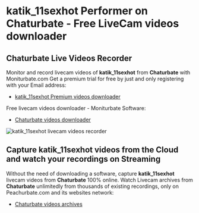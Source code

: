 # katik_11sexhot Performer on Chaturbate - Free LiveCam videos downloader

## Chaturbate Live Videos Recorder

Monitor and record livecam videos of **katik_11sexhot** from **Chaturbate** with Moniturbate.com
Get a premium trial for free by just and only registering with your Email address:
* [katik_11sexhot Premium videos downloader](https://moniturbate.com/request-demo-licence-key.html)

Free livecam videos downloader - Moniturbate Software:
* [Chaturbate videos downloader](https://moniturbate.com/moniturbate-download-software.html)

![katik_11sexhot livecam videos recorder](https://peachurnet.com/templates/moniturbate-software.png)


## Capture katik_11sexhot videos from the Cloud and watch your recordings on Streaming

Without the need of downloading a software, capture **katik_11sexhot** livecam videos from **Chaturbate** 100% online.
Watch Livecam archives from **Chaturbate** unlimitedly from thousands of existing recordings, only on Peachurbate.com and its websites network:
* [Chaturbate videos archives](https://peachurnet.com/)